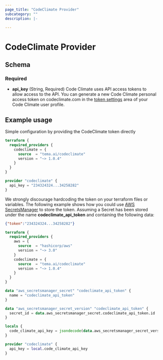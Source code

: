 ```yaml
---
page_title: "CodeClimate Provider"
subcategory: ""
description: |-

---
```


# CodeClimate Provider

## Schema

### Required

- **api_key** (String, Required) Code Climate uses API access tokens to allow access to the API. You can generate a new Code Climate personal access token on codeclimate.com in the [token settings](https://codeclimate.com/profile/tokens) area of your Code Climate user profile.

## Example usage

Simple configuration by providing the CodeClimate token directly
```terraform
terraform {
  required_providers {
    codeclimate = {
      source  = "tema.ai/codeclimate"
      version = "~> 1.0.4"
    }
  }
}

provider "codeclimate" {
  api_key = "234324324...34258282"
}
```

We strongly discourage hardcoding the token on your terraform files or variables. The following example shows how you could use [AWS SecretsManager](https://aws.amazon.com/secrets-manager/) to store the token.
Assuming a Secret has been stored under the name **codeclimate_api_token** and containing the following data:
```json
{"token":"234324324...34258282"}
```

```terraform
terraform {
  required_providers {
    aws = {
      source  = "hashicorp/aws"
      version = "~> 3.0"
    }
    codeclimate = {
      source  = "tema.ai/codeclimate"
      version = "~> 1.0.4"
    }
  }
}

data "aws_secretsmanager_secret" "codeclimate_api_token" {
  name = "codeclimate_api_token"
}

data "aws_secretsmanager_secret_version" "codeclimate_api_token" {
  secret_id = data.aws_secretsmanager_secret.codeclimate_api_token.id
}

locals {
  code_climate_api_key = jsondecode(data.aws_secretsmanager_secret_version.codeclimate_api_token.secret_string)["token"]
}

provider "codeclimate" {
  api_key = local.code_climate_api_key
}
```
